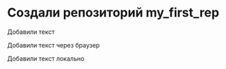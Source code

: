 ﻿# Создали репозиторий my_first_rep

Добавили текст

Добавили текст через браузер

Добавили текст локально

